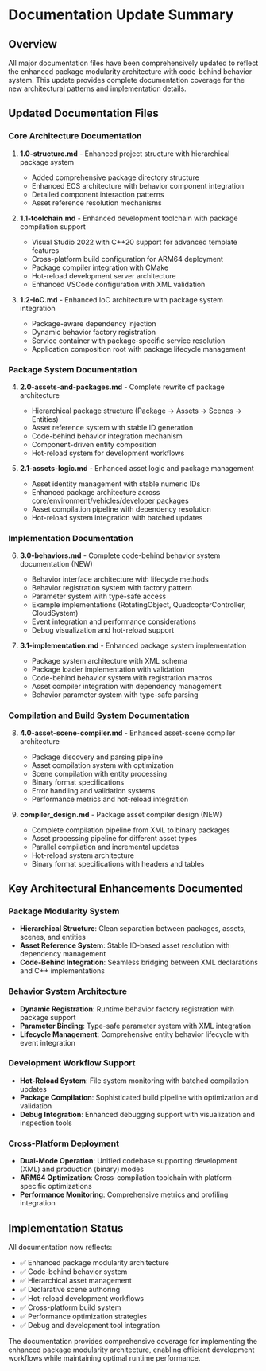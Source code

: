 # Documentation Update Summary

## Overview

All major documentation files have been comprehensively updated to reflect the enhanced package modularity architecture with code-behind behavior system. This update provides complete documentation coverage for the new architectural patterns and implementation details.

## Updated Documentation Files

### Core Architecture Documentation

1. **1.0-structure.md** - Enhanced project structure with hierarchical package system
   - Added comprehensive package directory structure
   - Enhanced ECS architecture with behavior component integration
   - Detailed component interaction patterns
   - Asset reference resolution mechanisms

2. **1.1-toolchain.md** - Enhanced development toolchain with package compilation support
   - Visual Studio 2022 with C++20 support for advanced template features
   - Cross-platform build configuration for ARM64 deployment
   - Package compiler integration with CMake
   - Hot-reload development server architecture
   - Enhanced VSCode configuration with XML validation

3. **1.2-IoC.md** - Enhanced IoC architecture with package system integration
   - Package-aware dependency injection
   - Dynamic behavior factory registration
   - Service container with package-specific service resolution
   - Application composition root with package lifecycle management

### Package System Documentation

4. **2.0-assets-and-packages.md** - Complete rewrite of package architecture
   - Hierarchical package structure (Package → Assets → Scenes → Entities)
   - Asset reference system with stable ID generation
   - Code-behind behavior integration mechanism
   - Component-driven entity composition
   - Hot-reload system for development workflows

5. **2.1-assets-logic.md** - Enhanced asset logic and package management
   - Asset identity management with stable numeric IDs
   - Enhanced package architecture across core/environment/vehicles/developer packages
   - Asset compilation pipeline with dependency resolution
   - Hot-reload system integration with batched updates

### Implementation Documentation

6. **3.0-behaviors.md** - Complete code-behind behavior system documentation (NEW)
   - Behavior interface architecture with lifecycle methods
   - Behavior registration system with factory pattern
   - Parameter system with type-safe access
   - Example implementations (RotatingObject, QuadcopterController, CloudSystem)
   - Event integration and performance considerations
   - Debug visualization and hot-reload support

7. **3.1-implementation.md** - Enhanced package system implementation
   - Package system architecture with XML schema
   - Package loader implementation with validation
   - Code-behind behavior system with registration macros
   - Asset compiler integration with dependency management
   - Behavior parameter system with type-safe parsing

### Compilation and Build System Documentation

8. **4.0-asset-scene-compiler.md** - Enhanced asset-scene compiler architecture
   - Package discovery and parsing pipeline
   - Asset compilation system with optimization
   - Scene compilation with entity processing
   - Binary format specifications
   - Error handling and validation systems
   - Performance metrics and hot-reload integration

9. **compiler_design.md** - Package asset compiler design (NEW)
   - Complete compilation pipeline from XML to binary packages
   - Asset processing pipeline for different asset types
   - Parallel compilation and incremental updates
   - Hot-reload system architecture
   - Binary format specifications with headers and tables

## Key Architectural Enhancements Documented

### Package Modularity System
- **Hierarchical Structure**: Clean separation between packages, assets, scenes, and entities
- **Asset Reference System**: Stable ID-based asset resolution with dependency management
- **Code-Behind Integration**: Seamless bridging between XML declarations and C++ implementations

### Behavior System Architecture
- **Dynamic Registration**: Runtime behavior factory registration with package support
- **Parameter Binding**: Type-safe parameter system with XML integration
- **Lifecycle Management**: Comprehensive entity behavior lifecycle with event integration

### Development Workflow Support
- **Hot-Reload System**: File system monitoring with batched compilation updates
- **Package Compilation**: Sophisticated build pipeline with optimization and validation
- **Debug Integration**: Enhanced debugging support with visualization and inspection tools

### Cross-Platform Deployment
- **Dual-Mode Operation**: Unified codebase supporting development (XML) and production (binary) modes
- **ARM64 Optimization**: Cross-compilation toolchain with platform-specific optimizations
- **Performance Monitoring**: Comprehensive metrics and profiling integration

## Implementation Status

All documentation now reflects:
- ✅ Enhanced package modularity architecture
- ✅ Code-behind behavior system
- ✅ Hierarchical asset management
- ✅ Declarative scene authoring
- ✅ Hot-reload development workflows
- ✅ Cross-platform build system
- ✅ Performance optimization strategies
- ✅ Debug and development tool integration

The documentation provides comprehensive coverage for implementing the enhanced package modularity architecture, enabling efficient development workflows while maintaining optimal runtime performance.
